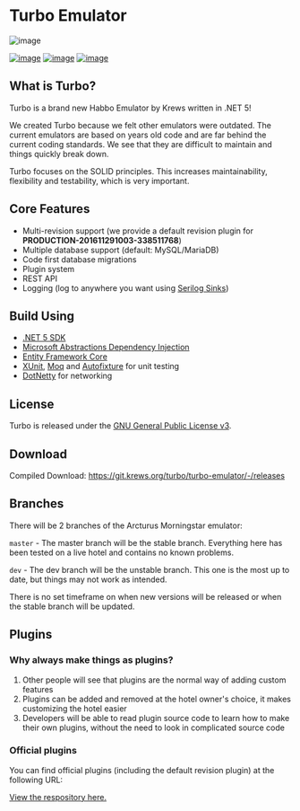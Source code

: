 # Turbo Emulator
![image](https://i.imgur.com/h5avArD.png)

[![image](https://img.shields.io/badge/VERSION-0.0.1-success.svg?style=for-the-badge)](#)
[![image](https://img.shields.io/badge/STATUS-UNSTABLE-red.svg?style=for-the-badge)](#)
[![image](https://img.shields.io/discord/557240155040251905?label=Discord&style=for-the-badge)](https://discord.gg/BzfFsTp)

## What is Turbo?
Turbo is a brand new Habbo Emulator by Krews written in .NET 5!

We created Turbo because we felt other emulators were outdated. The current emulators are based on years old code and are far behind the current coding standards. We see that they are difficult to maintain and things quickly break down.

Turbo focuses on the SOLID principles. This increases maintainability, flexibility and testability, which is very important.

## Core Features
- Multi-revision support (we provide a default revision plugin for **PRODUCTION-201611291003-338511768**)
- Multiple database support (default: MySQL/MariaDB)
- Code first database migrations
- Plugin system
- REST API
- Logging (log to anywhere you want using [Serilog Sinks](https://github.com/serilog/serilog/wiki/Provided-Sinks))

## Build Using
- [.NET 5 SDK](https://dotnet.microsoft.com/download/dotnet/5.0 ".NET 5 SDK")
- [Microsoft Abstractions Dependency Injection](https://docs.microsoft.com/en-us/dotnet/api/microsoft.extensions.dependencyinjection?view=dotnet-plat-ext-5.0)
- [Entity Framework Core](https://docs.microsoft.com/en-us/ef/core/)
- [XUnit](https://xunit.net/), [Moq](https://github.com/moq/moq4) and [Autofixture](https://github.com/AutoFixture/AutoFixture) for unit testing
- [DotNetty](https://github.com/Azure/DotNetty) for networking

## License
Turbo is released under the [GNU General Public License v3](https://www.gnu.org/licenses/gpl-3.0.txt).

## Download

Compiled Download: https://git.krews.org/turbo/turbo-emulator/-/releases

## Branches
There will be 2 branches of the Arcturus Morningstar emulator:

`master` - The master branch will be the stable branch. Everything here has been tested on a live hotel and contains no known problems.

`dev` - The dev branch will be the unstable branch. This one is the most up to date, but things may not work as intended.

There is no set timeframe on when new versions will be released or when the stable branch will be updated.

## Plugins
### Why always make things as plugins?
1. Other people will see that plugins are the normal way of adding custom features
2. Plugins can be added and removed at the hotel owner's choice, it makes customizing the hotel easier
3. Developers will be able to read plugin source code to learn how to make their own plugins, without the need to look in complicated source code

### Official plugins ##
You can find official plugins (including the default revision plugin) at the following URL: 

[View the respository here.](https://git.krews.org/turbo/official-plugins)
